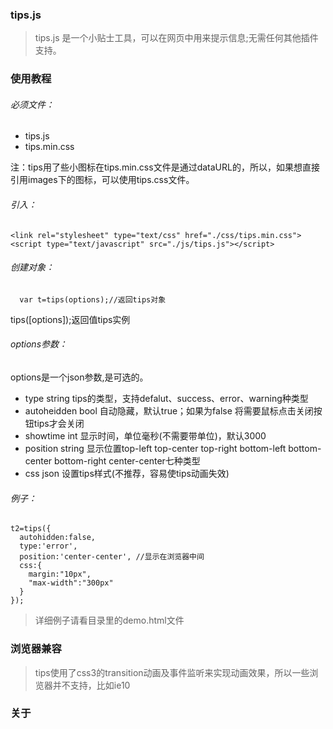 ### tips.js
> tips.js 是一个小贴士工具，可以在网页中用来提示信息;无需任何其他插件支持。

### 使用教程
###### 必须文件：
  + tips.js        
  + tips.min.css

注：tips用了些小图标在tips.min.css文件是通过dataURL的，所以，如果想直接引用images下的图标，可以使用tips.css文件。

###### 引入：
  ```
  <link rel="stylesheet" type="text/css" href="./css/tips.min.css">
  <script type="text/javascript" src="./js/tips.js"></script>

  ```
###### 创建对象：
```
  var t=tips(options);//返回tips对象
```
tips([options]);返回值tips实例
###### options参数：
  options是一个json参数,是可选的。

  + type string tips的类型，支持defalut、success、error、warning种类型
  + autoheidden bool 自动隐藏，默认true；如果为false 将需要鼠标点击关闭按钮tips才会关闭
  + showtime int 显示时间，单位毫秒(不需要带单位)，默认3000
  + position string	显示位置top-left top-center top-right bottom-left bottom-center bottom-right center-center七种类型
  + css json 设置tips样式(不推荐，容易使tips动画失效)

###### 例子：

```
t2=tips({
  autohidden:false,					
  type:'error',							
  position:'center-center',	//显示在浏览器中间
  css:{											
    margin:"10px",
    "max-width":"300px"
  }
});
```
>详细例子请看目录里的demo.html文件

### 浏览器兼容

> tips使用了css3的transition动画及事件监听来实现动画效果，所以一些浏览器并不支持，比如ie10

### 关于
